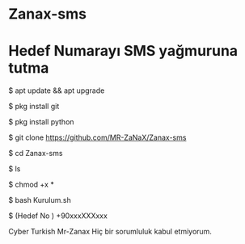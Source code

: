 # Zanax-sms 
# Hedef Numarayı SMS yağmuruna tutma 

$ apt update && apt upgrade 

$ pkg install git 

$ pkg install python 

$ git clone https://github.com/MR-ZaNaX/Zanax-sms

$ cd Zanax-sms

$ ls 

$ chmod +x * 

$ bash Kurulum.sh 

$ (Hedef No ) +90xxxXXXxxx


Cyber Turkish Mr-Zanax Hiç bir sorumluluk kabul etmiyorum.
